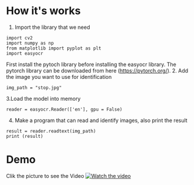 # How it's works
1. Import the library that we need
````
import cv2
import numpy as np
from matplotlib import pyplot as plt
import easyocr
````
First install the pytoch library before installing the easyocr library. The pytorch library can be downloaded from here (https://pytorch.org/).
2. Add the image you want to use for identification
````
img_path = "stop.jpg"
````
3.Load the model into memory
````
reader = easyocr.Reader(['en'], gpu = False)
````
4. Make a program that can read and identify images, also print the result
````
result = reader.readtext(img_path)
print (result)
````
# Demo

Clik the picture to see the Video
[![Watch the video](https://img.youtube.com/vi/QOrSCVVKoaM&t/maxresdefault.jpg)](https://youtu.be/QOrSCVVKoaM&t)
